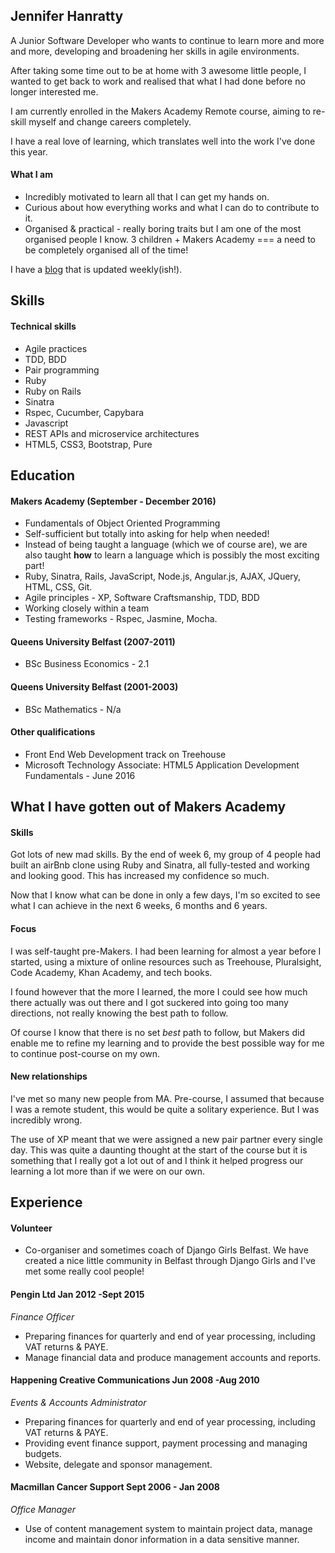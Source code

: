 ## Jennifer Hanratty

A Junior Software Developer who wants to continue to learn more and more and more, developing and broadening her skills in agile environments.

After taking some time out to be at home with 3 awesome little people, I wanted to get back to work and realised that what I had done before no longer interested me.

I am currently enrolled in the Makers Academy Remote course, aiming to re-skill myself and change careers completely.

I have a real love of learning, which translates well into the work I've done this year.

#### What I am

* Incredibly motivated to learn all that I can get my hands on.
* Curious about how everything works and what I can do to contribute to it.
* Organised & practical - really boring traits but I am one of the most organised people I know. 3 children + Makers Academy === a need to be completely organised all of the time!

I have a [blog](https://medium.com/@hanratty.jen) that is updated weekly(ish!).


## Skills

#### Technical skills

* Agile practices
* TDD, BDD
* Pair programming
* Ruby
* Ruby on Rails
* Sinatra
* Rspec, Cucumber, Capybara
* Javascript
* REST APIs and microservice architectures
* HTML5, CSS3, Bootstrap, Pure

## Education

#### Makers Academy (September - December 2016)

* Fundamentals of Object Oriented Programming
* Self-sufficient but totally into asking for help when needed!
* Instead of being taught a language (which we of course are), we are also taught **how** to learn a language which is possibly the most exciting part!
* Ruby, Sinatra, Rails, JavaScript, Node.js, Angular.js, AJAX, JQuery, HTML, CSS, Git.
* Agile principles - XP, Software Craftsmanship, TDD, BDD
* Working closely within a team
* Testing frameworks - Rspec, Jasmine, Mocha.


#### Queens University Belfast (2007-2011)

* BSc Business Economics - 2.1

#### Queens University Belfast (2001-2003)
* BSc Mathematics - N/a

#### Other qualifications
* Front End Web Development track on Treehouse
* Microsoft Technology Associate: HTML5 Application Development Fundamentals - June 2016


## What I have gotten out of Makers Academy

#### Skills

Got lots of new mad skills. By the end of week 6, my group of 4 people had built an airBnb clone using Ruby and Sinatra, all fully-tested and working and looking good. This has increased my confidence so much.

Now that I know what can be done in only a few days, I'm so excited to see what I can achieve in the next 6 weeks, 6 months and 6 years.

#### Focus

I was self-taught pre-Makers. I had been learning for almost a year before I started, using a mixture of online resources such as Treehouse, Pluralsight, Code Academy, Khan Academy, and tech books.

I found however that the more I learned, the more I could see how much there actually was out there and I got suckered into going too many directions, not really knowing the best path to follow.

Of course I know that there is no set *best* path to follow, but Makers did enable me to refine my learning and to provide the best possible way for me to continue post-course on my own.

#### New relationships

I've met so many new people from MA. Pre-course, I assumed that because I was a remote student, this would be quite a solitary experience. But I was incredibly wrong.

The use of XP meant that we were assigned a new pair partner every single day. This was quite a daunting thought at the start of the course but it is something that I really got a lot out of and I think it helped progress our learning a lot more than if we were on our own.

## Experience

#### Volunteer
* Co-organiser and sometimes coach of Django Girls Belfast. We have created a nice little community in Belfast through Django Girls and I've met some really cool people!

#### Pengin Ltd Jan 2012 -Sept 2015
*Finance Officer*
* Preparing finances for quarterly and end of year processing, including VAT returns & PAYE.
*	Manage financial data and produce management accounts and reports.

#### Happening Creative Communications Jun 2008 -Aug 2010
*Events & Accounts Administrator*
*	Preparing finances for quarterly and end of year processing, including VAT returns & PAYE.
*	Providing event finance support, payment processing and managing budgets.
*	Website, delegate and sponsor management.

#### Macmillan Cancer Support Sept 2006 - Jan 2008
*Office Manager*
* Use of content management system to maintain project data, manage income and maintain donor information in a data sensitive manner.
